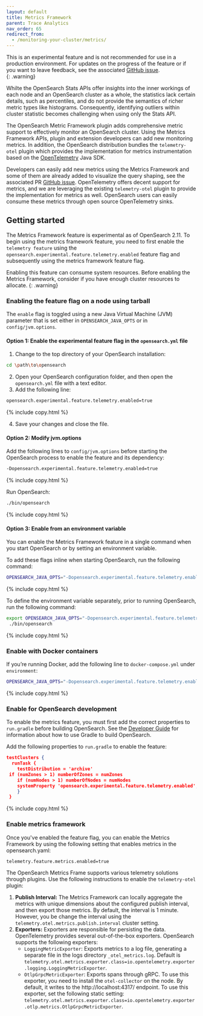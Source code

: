 ```yaml
---
layout: default
title: Metrics Framework 
parent: Trace Analytics
nav_order: 65
redirect_from:
  - /monitoring-your-cluster/metrics/
---
```


This is an experimental feature and is not recommended for use in a production environment. For updates on the progress of the feature or if you want to leave feedback, see the associated [GitHub issue](https://github.com/opensearch-project/OpenSearch/issues/10141).    
{: .warning}



Whilte the OpenSearch Stats APIs offer insights into the inner workings of each node and an OpenSearch cluster as a whole, the statistics lack certain details, such as percentiles, and do not provide the semantics of richer metric types like histograms. Consequently, identifying outliers within cluster statistic becomes challenging when using only the Stats API. 

The OpenSearch Metric Framework plugin adds comprehensive metric support to effectively monitor an OpenSearch cluster. Using the Metrics Framework APIs, plugin and extension developers can add new monitoring metrics. In addition, the OpenSearch distribution bundles the `telemetry-otel` plugin which provides the implementation for metrics instrumentation based on the [OpenTelemetry](https://opentelemetry.io) Java SDK.

Developers can easily add new metrics using the Metrics Framework and some of them are already added to visualize the query shaping, see the associated PR [GitHub issue](https://github.com/opensearch-project/OpenSearch/issues/10724). OpenTelemetry offers decent support for metrics, and we are leveraging the existing `telemetry-otel` plugin to provide the implementation for metrics as well. OpenSearch users can easily consume these metrics through open source OpenTelemetry sinks.


## Getting started

The Metrics Framework feature is experimental as of OpenSearch 2.11. To begin using the metrics framework feature, you need to first enable the `telemetry feature` using the `opensearch.experimental.feature.telemetry.enabled` feature flag and subsequently using the metrics framework feature flag. 

Enabling this feature can consume system resources. Before enabling the Metrics Framework, consider if you have enough cluster resources to allocate.
{: .warning}

### Enabling the feature flag on a node using tarball

The `enable` flag is toggled using a new Java Virtual Machine (JVM) parameter that is set either in `OPENSEARCH_JAVA_OPTS` or in `config/jvm.options`.

#### Option 1: Enable the experimental feature flag in the `opensearch.yml` file

1. Change to the top directory of your OpenSearch installation:

```bash
cd \path\to\opensearch
```

2. Open your OpenSearch configuration folder, and then open the `opensearch.yml` file with a text editor.
3. Add the following line:

```bash
opensearch.experimental.feature.telemetry.enabled=true
```
{% include copy.html %}

4. Save your changes and close the file.

#### Option 2: Modify jvm.options

Add the following lines to `config/jvm.options` before starting the OpenSearch process to enable the feature and its dependency:

```bash
-Dopensearch.experimental.feature.telemetry.enabled=true
```
{% include copy.html %}

Run OpenSearch:

```bash
./bin/opensearch
```
{% include copy.html %}

#### Option 3: Enable from an environment variable

You can enable the Metrics Framework feature in a single command when you start OpenSearch or by setting an environment variable.

To add these flags inline when starting OpenSearch, run the following command:

```bash
OPENSEARCH_JAVA_OPTS="-Dopensearch.experimental.feature.telemetry.enabled=true" ./opensearch-2.9.0/bin/opensearch
```
{% include copy.html %}

To define the environment variable separately, prior to running OpenSearch, run the following command:

```bash
export OPENSEARCH_JAVA_OPTS="-Dopensearch.experimental.feature.telemetry.enabled=true"
 ./bin/opensearch
```
{% include copy.html %}

### Enable with Docker containers

If you’re running Docker, add the following line to `docker-compose.yml` under `environment`:

```bash
OPENSEARCH_JAVA_OPTS="-Dopensearch.experimental.feature.telemetry.enabled=true"
```
{% include copy.html %}

### Enable for OpenSearch development

To enable the metrics feature, you must first add the correct properties to `run.gradle` before building OpenSearch. See the [Developer Guide](https://github.com/opensearch-project/OpenSearch/blob/main/DEVELOPER_GUIDE.md#gradle-build) for information about how to use Gradle to build OpenSearch.

Add the following properties to `run.gradle` to enable the feature:

```json
testClusters {
  runTask {
    testDistribution = 'archive'
 if (numZones > 1) numberOfZones = numZones
    if (numNodes > 1) numberOfNodes = numNodes
    systemProperty 'opensearch.experimental.feature.telemetry.enabled', 'true'
    }
 }
 ```
 {% include copy.html %}

 ### Enable metrics framework

Once you've enabled the feature flag, you can enable the Metrics Framework by using the following setting that enables metrics in the opensearch.yaml:

```bash
telemetry.feature.metrics.enabled=true
```

The OpenSearch Metrics Frame supports various telemetry solutions through plugins. Use the following instructions to enable the `telemetry-otel` plugin:



1. **Publish Interval:** The Metrics Framework can locally aggregate the metrics with unique dimensions about the configured publish interval, and then export those metrics. By default, the interval is 1 minute. However, you be change the interval using the `telemetry.otel.metrics.publish.interval` cluster setting.
2. **Exporters:** Exporters are responsible for persisting the data. OpenTelemetry provides several out-of-the-box exporters. OpenSearch supports the following exporters:
    - `LoggingMetricExporter`: Exports metrics to a log file, generating a separate file in the logs directory `_otel_metrics.log`. Default is `telemetry.otel.metrics.exporter.class=io.opentelemetry.exporter.logging.LoggingMetricExporter`.
    - `OtlpGrpcMetricExporter`: Exports spans through gRPC. To use this exporter, you need to install the `otel-collector` on the node. By default, it writes to the http://localhost:4317/ endpoint. To use this exporter, set the following static setting: `telemetry.otel.metrics.exporter.class=io.opentelemetry.exporter.otlp.metrics.OtlpGrpcMetricExporter`.
